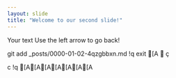 ```yaml
---
layout: slide
title: "Welcome to our second slide!"
---
```

Your text
Use the left arrow to go back!


git add _posts/0000-01-02-4qzgbbxn.md
!q
exit
[A

ç

c
!q
[A[A[A[A[A[A[A

